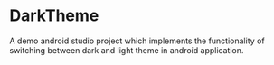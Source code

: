 # DarkTheme
A demo android studio project which implements the functionality of switching between dark and light theme in android application.
